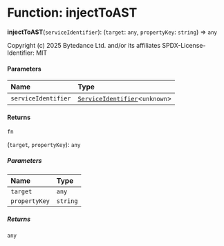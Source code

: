 # Function: injectToAST

**injectToAST**(`serviceIdentifier`): (`target`: `any`, `propertyKey`: `string`) => `any`

Copyright (c) 2025 Bytedance Ltd. and/or its affiliates
SPDX-License-Identifier: MIT

#### Parameters

| Name | Type |
| :------ | :------ |
| `serviceIdentifier` | [`ServiceIdentifier`](/en/auto-docs/free-layout-editor/types/interfaces.ServiceIdentifier.md)<`unknown`> |

#### Returns

`fn`

(`target`, `propertyKey`): `any`

##### Parameters

| Name | Type |
| :------ | :------ |
| `target` | `any` |
| `propertyKey` | `string` |

##### Returns

`any`
